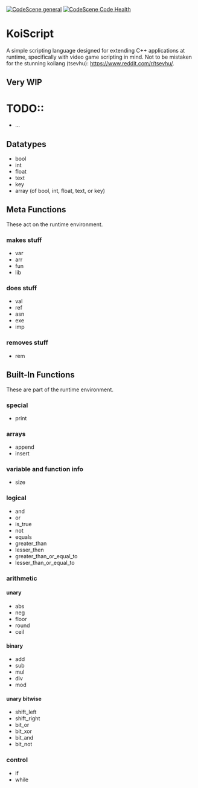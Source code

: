 [![CodeScene general](https://codescene.io/images/analyzed-by-codescene-badge.svg)](https://codescene.io/projects/56597)
[![CodeScene Code Health](https://codescene.io/projects/56597/status-badges/code-health)](https://codescene.io/projects/56597)

# KoiScript
A simple scripting language designed for extending C++ applications at runtime, specifically with video game scripting
in mind. Not to be mistaken for the stunning koilang (tsevhu): https://www.reddit.com/r/tsevhu/.


## Very WIP
# TODO::
- ...

## Datatypes
- bool
- int
- float
- text
- key
- array (of bool, int, float, text, or key)


## Meta Functions
These act on the runtime environment.
### makes stuff
- var
- arr
- fun
- lib
### does stuff
- val
- ref
- asn
- exe
- imp
### removes stuff
- rem

## Built-In Functions
These are part of the runtime environment.
### special
- print
### arrays
- append
- insert
### variable and function info
- size
### logical
- and
- or
- is_true
- not
- equals
- greater_than
- lesser_then
- greater_than_or_equal_to
- lesser_than_or_equal_to
### arithmetic
#### unary
- abs
- neg
- floor
- round
- ceil
#### binary
- add
- sub
- mul
- div
- mod
#### unary bitwise
- shift_left
- shift_right
- bit_or
- bit_xor
- bit_and
- bit_not
### control
- if
- while
